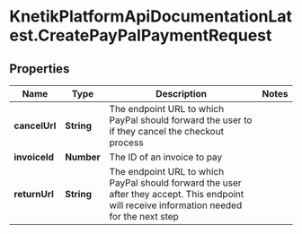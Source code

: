 # KnetikPlatformApiDocumentationLatest.CreatePayPalPaymentRequest

## Properties
Name | Type | Description | Notes
------------ | ------------- | ------------- | -------------
**cancelUrl** | **String** | The endpoint URL to which PayPal should forward the user to if they cancel the checkout process | 
**invoiceId** | **Number** | The ID of an invoice to pay | 
**returnUrl** | **String** | The endpoint URL to which PayPal should forward the user after they accept. This endpoint will receive information needed for the next step | 


